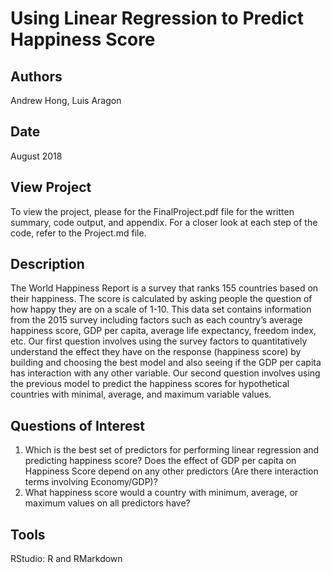 # Using Linear Regression to Predict Happiness Score

## Authors
Andrew Hong, Luis Aragon

## Date
August 2018

## View Project
To view the project, please for the FinalProject.pdf file for the written summary, code output, and appendix. For a closer look at each step of the code, refer to the Project.md file.

## Description
The World Happiness Report is a survey that ranks 155 countries based on their happiness. The score is calculated by asking people the question of how happy they are on a scale of 1-10. This data set contains information from the 2015 survey including factors such as each country’s average happiness score, GDP per capita, average life expectancy, freedom index, etc. Our first question involves using the survey factors to quantitatively understand the effect they have on the response (happiness score) by building and choosing the best model and also seeing if the GDP per capita has interaction with any other variable. Our second question involves using the previous model to predict the happiness scores for hypothetical countries with minimal, average, and maximum variable values.

## Questions of Interest
1. Which is the best set of predictors for performing linear regression and predicting happiness score? Does the effect of GDP per capita on Happiness Score depend on any other predictors (Are there interaction terms involving Economy/GDP)?
2. What happiness score would a country with minimum, average, or maximum values on all predictors have?

## Tools
RStudio: R and RMarkdown
